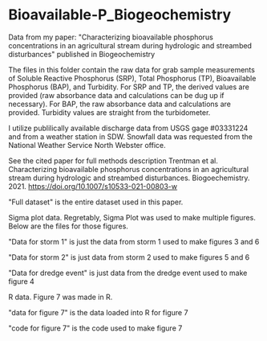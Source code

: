 # Bioavailable-P_Biogeochemistry
Data from my paper: "Characterizing bioavailable phosphorus concentrations in an agricultural stream during hydrologic and streambed disturbances" published in Biogeochemistry

The files in this folder contain the raw data for grab sample measurements of Soluble Reactive Phosphorus (SRP), Total Phosphorus (TP), Bioavailable Phosphorus (BAP), and Turbidity. For SRP and TP, the derived values are provided (raw absorbance data and calculations can be dug up if necessary). For BAP, the raw absorbance data and calculations are provided. Turbidity values are straight from the turbidometer. 

I utilize publilically available discharge data from USGS gage #03331224 and from a weather station in SDW. Snowfall data was requested from the National Weather Service North Webster office.

See the cited paper for full methods description
Trentman et al. Characterizing bioavailable phosphorus concentrations in an agricultural stream during hydrologic and streambed disturbances. Biogoechemistry. 2021. https://doi.org/10.1007/s10533-021-00803-w

"Full dataset" is the entire dataset used in this paper.

Sigma plot data. Regretably, Sigma Plot was used to make multiple figures. Below are the files for those figures.

"Data for storm 1" is just the data from storm 1 used to make figures 3 and 6

"Data for storm 2" is just data from storm 2 used to make figures 5 and 6

"Data for dredge event" is just data from the dredge event used to make figure 4

R data.
Figure 7 was made in R.

"data for figure 7" is the data loaded into R for figure 7

"code for figure 7" is the code used to make figure 7

